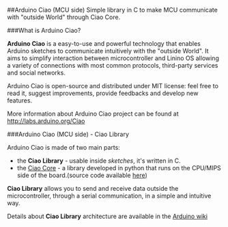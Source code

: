 ##Arduino Ciao (MCU side)
Simple library in C to make MCU communicate with "outside World" through Ciao Core.

###What is Arduino Ciao?

**Arduino Ciao** is a easy-to-use and powerful technology that enables Arduino sketches to communicate intuitively with the "outside World". It aims to simplify interaction between microcontroller and Linino OS allowing a variety of connections with most common protocols, third-party services and social networks.

Arduino Ciao is open-source and distributed under MIT license: feel free to read it, suggest improvements, provide feedbacks and develop new features.

More information about Arduino Ciao project can be found at http://labs.arduino.org/Ciao

###Arduino Ciao (MCU side) - Ciao Library

Arduino Ciao is made of two main parts:
 * the **Ciao Library** - usable inside *sketches*, it's written in C.
 * the [Ciao Core](http://labs.arduino.org/Ciao+CPU) - a library developed in python that runs on the CPU/MIPS side of the board.(source code available [here](https://github.com/arduino-org/Ciao))

**Ciao Library**  allows you to send and receive data outside the microcontroller, through a serial communication, in a simple and intuitive way.

Details about **Ciao Library** architecture are available in the [Arduino wiki](http://labs.arduino.org/Ciao+MCU)
